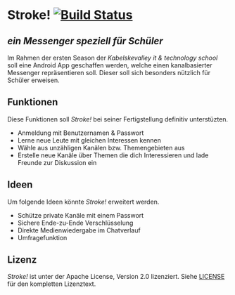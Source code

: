 Stroke! [![Build Status](https://travis-ci.org/Kabelskevalley/s1-chatapp-android.svg?branch=master)](https://travis-ci.org/Kabelskevalley/s1-chatapp-android)
=======
*ein Messenger speziell für Schüler*
----

Im Rahmen der ersten Season der *Kabelskevalley it & technology school* soll eine Android App geschaffen werden, welche einen kanalbasierter Messenger repräsentieren soll. Dieser soll sich besonders nützlich für Schüler erweisen.

Funktionen
----------

Diese Funktionen soll *Stroke!* bei seiner Fertigstellung definitiv unterstüzten.

* Anmeldung mit Benutzernamen & Passwort
* Lerne neue Leute mit gleichen Interessen kennen
* Wähle aus unzähligen Kanälen bzw. Themengebieten aus
* Erstelle neue Kanäle über Themen die dich Interessieren und lade Freunde zur Diskussion ein

Ideen
-----

Um folgende Ideen könnte *Stroke!* erweitert werden.

* Schütze private Kanäle mit einem Passwort
* Sichere Ende-zu-Ende Verschlüsselung
* Direkte Medienwiedergabe im Chatverlauf
* Umfragefunktion

Lizenz
------

*Stroke!* ist unter der Apache License, Version 2.0 lizenziert. Siehe [LICENSE](https://github.com/vainproject/vain/blob/master/LICENSE) für den kompletten Lizenztext.